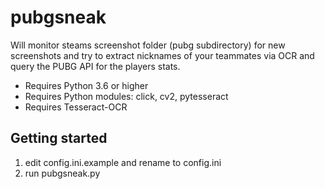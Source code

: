 # pubgsneak
Will monitor steams screenshot folder (pubg subdirectory) for new screenshots and try to extract nicknames of your teammates via OCR and query the PUBG API for the players stats.

* Requires Python 3.6 or higher
* Requires Python modules: click, cv2, pytesseract
* Requires Tesseract-OCR

## Getting started
1. edit config.ini.example and rename to config.ini
2. run pubgsneak.py
```
